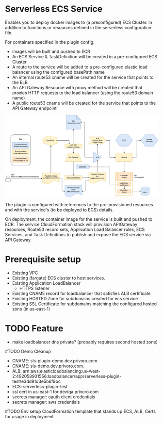# Serverless ECS Service
Enables you to deploy docker images to (a preconfigured) ECS Cluster. In addition to functions or resources defined in the serverless configuration file.

For containers specified in the plugin config:
 * images will be built and pushed to ECR
 * An ECS Service & TaskDefinition will be created in a pre-configured ECS Cluster
 * A route to the service will be added to a pre-configured elastic load balancer using the configured basePath name
 * An internal route53 cname will be created for the service that points to the ELB
 * An API Gateway Resource with proxy method will be created that proxies HTTP requests to the load balancer (using the route53 domain name) 
 * A public route53 cname will be created for the service that points to the API Gateway endpoint 

![Deployment Infrastructure](sls-ecs-plugin-artifacts.png)

The plugin is configured with references to the pre-provisioned resources and with the service's (to be deployed to ECS) details. 

On deployment, the container image for the service is built and pushed to ECR. The service CloudFormation stack will provision APIGateway resources, Route53 record sets, Application Load Balancer rules, ECS Services, and Task Definitions to publish and expose the ECS service via API Gateway.

# Prerequisite setup
- Existing VPC
- Existing (fargate) ECS cluster to host services.
- Existing Application LoadBalancer 
  - HTTPS listener
- Existing CNAME record for loadbalancer that satisfies ALB certificate
- Existing HOSTED Zone for subdomains created for ecs service
- Existing SSL Certificate for subdomains matching the configured hosted zone (in us-east-1) 

# TODO Feature
- make loadbalancer dns private? (probably requires second hosted zone)

#TODO Demo Cleanup
- CNAME: sls-plugin-demo.dev.privoro.com.
- CNAME: sls-demo.dev.privoro.com.
- ALB: arn:aws:elasticloadbalancing:us-west-2:492058901556:loadbalancer/app/serverless-plugin-test/e3dd81d3e5b6f9bc
- ECS: serverless-plugin-test
- ssl cert in us-east-1 for dev/qa.privoro.com
- secrets manager: oauth client credentials
- secrets manager: aws credentials

#TODO Env setup
CloudFormation template that stands up ECS, ALB, Certs for usage in deployment

